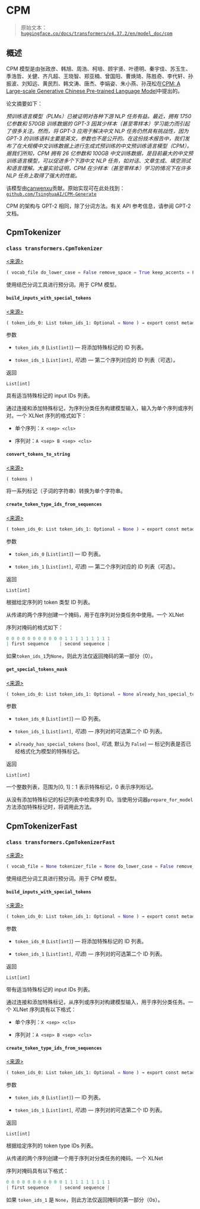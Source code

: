 # CPM

> 原始文本：[`huggingface.co/docs/transformers/v4.37.2/en/model_doc/cpm`](https://huggingface.co/docs/transformers/v4.37.2/en/model_doc/cpm)

## 概述

CPM 模型是由张政彦、韩旭、周浩、柯培、顾宇贤、叶德明、秦宇佳、苏玉生、季浩哲、关健、齐凡超、王晓智、郑亚楠、曾国阳、曹焕琦、陈胜奇、李代轩、孙振波、刘知远、黄民烈、韩文涛、唐杰、李娟姿、朱小燕、孙茂松在[CPM: A Large-scale Generative Chinese Pre-trained Language Model](https://arxiv.org/abs/2012.00413)中提出的。

论文摘要如下：

*预训练语言模型（PLMs）已被证明对各种下游 NLP 任务有益。最近，拥有 1750 亿参数和 570GB 训练数据的 GPT-3 因其少样本（甚至零样本）学习能力而引起了很多关注。然而，将 GPT-3 应用于解决中文 NLP 任务仍然具有挑战性，因为 GPT-3 的训练语料主要是英文，参数也不是公开的。在这份技术报告中，我们发布了在大规模中文训练数据上进行生成式预训练的中文预训练语言模型（CPM）。据我们所知，CPM 拥有 26 亿参数和 100GB 中文训练数据，是目前最大的中文预训练语言模型，可以促进多个下游中文 NLP 任务，如对话、文章生成、填空测试和语言理解。大量实验证明，CPM 在少样本（甚至零样本）学习的情况下在许多 NLP 任务上取得了强大的性能。*

该模型由[canwenxu](https://huggingface.co/canwenxu)贡献。原始实现可在此处找到：[`github.com/TsinghuaAI/CPM-Generate`](https://github.com/TsinghuaAI/CPM-Generate)

CPM 的架构与 GPT-2 相同，除了分词方法。有关 API 参考信息，请参阅 GPT-2 文档。

## CpmTokenizer

### `class transformers.CpmTokenizer`

[<来源>](https://github.com/huggingface/transformers/blob/v4.37.2/src/transformers/models/cpm/tokenization_cpm.py#L38)

```py
( vocab_file do_lower_case = False remove_space = True keep_accents = False bos_token = '<s>' eos_token = '</s>' unk_token = '<unk>' sep_token = '<sep>' pad_token = '<pad>' cls_token = '<cls>' mask_token = '<mask>' additional_special_tokens = ['<eop>', '<eod>'] sp_model_kwargs: Optional = None **kwargs )
```

使用结巴分词工具进行预分词。用于 CPM 模型。

#### `build_inputs_with_special_tokens`

[<来源>](https://github.com/huggingface/transformers/blob/v4.37.2/src/transformers/models/cpm/tokenization_cpm.py#L245)

```py
( token_ids_0: List token_ids_1: Optional = None ) → export const metadata = 'undefined';List[int]
```

参数

+   `token_ids_0` (`List[int]`) — 将添加特殊标记的 ID 列表。

+   `token_ids_1` (`List[int]`, *可选*) — 第二个序列对应的 ID 列表（可选）。

返回

`List[int]`

具有适当特殊标记的 input IDs 列表。

通过连接和添加特殊标记，为序列分类任务构建模型输入，输入为单个序列或序列对。一个 XLNet 序列的格式如下：

+   单个序列：`X <sep> <cls>`

+   序列对：`A <sep> B <sep> <cls>`

#### `convert_tokens_to_string`

[<来源>](https://github.com/huggingface/transformers/blob/v4.37.2/src/transformers/models/cpm/tokenization_cpm.py#L239)

```py
( tokens )
```

将一系列标记（子词的字符串）转换为单个字符串。

#### `create_token_type_ids_from_sequences`

[<来源>](https://github.com/huggingface/transformers/blob/v4.37.2/src/transformers/models/cpm/tokenization_cpm.py#L300)

```py
( token_ids_0: List token_ids_1: Optional = None ) → export const metadata = 'undefined';List[int]
```

参数

+   `token_ids_0` (`List[int]`) — ID 列表。

+   `token_ids_1` (`List[int]`, *可选*) — 第二个序列对应的 ID 列表（可选）。

返回

`List[int]`

根据给定序列的 token 类型 ID 列表。

从传递的两个序列创建一个掩码，用于在序列对分类任务中使用。一个 XLNet

序列对掩码的格式如下：

```py
0 0 0 0 0 0 0 0 0 0 0 1 1 1 1 1 1 1 1 1
| first sequence    | second sequence |
```

如果`token_ids_1`为`None`，则此方法仅返回掩码的第一部分（0）。

#### `get_special_tokens_mask`

[<来源>](https://github.com/huggingface/transformers/blob/v4.37.2/src/transformers/models/cpm/tokenization_cpm.py#L271)

```py
( token_ids_0: List token_ids_1: Optional = None already_has_special_tokens: bool = False ) → export const metadata = 'undefined';List[int]
```

参数

+   `token_ids_0` (`List[int]`) — ID 列表。

+   `token_ids_1` (`List[int]`, *可选*) — 序列对的可选第二个 ID 列表。

+   `already_has_special_tokens` (`bool`, *可选*, 默认为 `False`) — 标记列表是否已经格式化为模型的特殊标记。

返回

`List[int]`

一个整数列表，范围为[0, 1]：1 表示特殊标记，0 表示序列标记。

从没有添加特殊标记的标记列表中检索序列 ID。当使用分词器`prepare_for_model`方法添加特殊标记时，将调用此方法。

## CpmTokenizerFast

### `class transformers.CpmTokenizerFast`

[<来源>](https://github.com/huggingface/transformers/blob/v4.37.2/src/transformers/models/cpm/tokenization_cpm_fast.py#L38)

```py
( vocab_file = None tokenizer_file = None do_lower_case = False remove_space = True keep_accents = False bos_token = '<s>' eos_token = '</s>' unk_token = '<unk>' sep_token = '<sep>' pad_token = '<pad>' cls_token = '<cls>' mask_token = '<mask>' additional_special_tokens = ['<eop>', '<eod>'] **kwargs )
```

使用结巴分词工具进行预分词。用于 CPM 模型。

#### `build_inputs_with_special_tokens`

[<来源>](https://github.com/huggingface/transformers/blob/v4.37.2/src/transformers/models/cpm/tokenization_cpm_fast.py#L160)

```py
( token_ids_0: List token_ids_1: Optional = None ) → export const metadata = 'undefined';List[int]
```

参数

+   `token_ids_0` (`List[int]`) — 将添加特殊标记的 ID 列表。

+   `token_ids_1` (`List[int]`, *可选*) — 序列对的可选第二个 ID 列表。

返回

`List[int]`

带有适当特殊标记的 input IDs 列表。

通过连接和添加特殊标记，从序列或序列对构建模型输入，用于序列分类任务。一个 XLNet 序列具有以下格式：

+   单个序列：`X <sep> <cls>`

+   序列对：`A <sep> B <sep> <cls>`

#### `create_token_type_ids_from_sequences`

[<来源>](https://github.com/huggingface/transformers/blob/v4.37.2/src/transformers/models/cpm/tokenization_cpm_fast.py#L186)

```py
( token_ids_0: List token_ids_1: Optional = None ) → export const metadata = 'undefined';List[int]
```

参数

+   `token_ids_0` (`List[int]`) — ID 列表。

+   `token_ids_1` (`List[int]`, *可选*) — 序列对的可选第二个 ID 列表。

返回

`List[int]`

根据给定序列的 token type IDs 列表。

从传递的两个序列创建一个用于序列对分类任务的掩码。一个 XLNet

序列对掩码具有以下格式：

```py
0 0 0 0 0 0 0 0 0 0 0 1 1 1 1 1 1 1 1 1
| first sequence    | second sequence |
```

如果 `token_ids_1` 是 `None`，则此方法仅返回掩码的第一部分（0s）。
